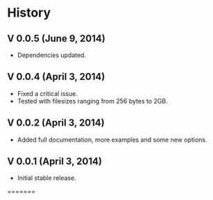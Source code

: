 # History

## V 0.0.5 (June 9, 2014)
* Dependencies updated.

## V 0.0.4 (April 3, 2014)
* Fixed a critical issue.
* Tested with filesizes ranging from 256 bytes to 2GB.

## V 0.0.2 (April 3, 2014)
* Added full documentation, more examples and some new options.

## V 0.0.1 (April 3, 2014)
* Initial stable release.

=======

